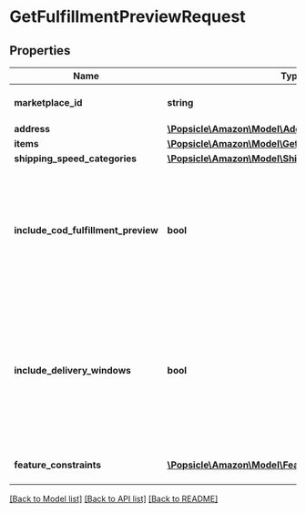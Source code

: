 # GetFulfillmentPreviewRequest

## Properties
Name | Type | Description | Notes
------------ | ------------- | ------------- | -------------
**marketplace_id** | **string** | The marketplace the fulfillment order is placed against. | [optional] 
**address** | [**\Popsicle\Amazon\Model\Address**](Address.md) |  | 
**items** | [**\Popsicle\Amazon\Model\GetFulfillmentPreviewItemList**](GetFulfillmentPreviewItemList.md) |  | 
**shipping_speed_categories** | [**\Popsicle\Amazon\Model\ShippingSpeedCategoryList**](ShippingSpeedCategoryList.md) |  | [optional] 
**include_cod_fulfillment_preview** | **bool** | Specifies whether to return fulfillment order previews that are for COD (Cash On Delivery).  Possible values:  * true - Returns all fulfillment order previews (both for COD and not for COD). * false - Returns only fulfillment order previews that are not for COD. | [optional] 
**include_delivery_windows** | **bool** | Specifies whether to return the ScheduledDeliveryInfo response object, which contains the available delivery windows for a Scheduled Delivery. The ScheduledDeliveryInfo response object can only be returned for fulfillment order previews with ShippingSpeedCategories &#x3D; ScheduledDelivery. | [optional] 
**feature_constraints** | [**\Popsicle\Amazon\Model\FeatureSettings[]**](FeatureSettings.md) | A list of features and their fulfillment policies to apply to the order. | [optional] 

[[Back to Model list]](../../README.md#documentation-for-models) [[Back to API list]](../../README.md#documentation-for-api-endpoints) [[Back to README]](../../README.md)

